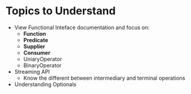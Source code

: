 # Topics to Understand

* View Functional Inteface documentation and focus on:
	* **Function**
	* **Predicate**
	* **Supplier**
	* **Consumer**
	* UniaryOperator
	* BinaryOperator
* Streaming API
	* Know the different between intermediary and terminal operations 
* Understanding Optionals
